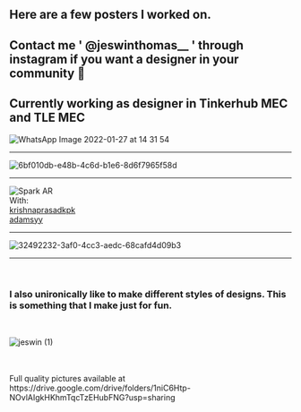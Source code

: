 ## Here are a few posters I worked on.
## Contact me  ' @jeswinthomas__ '  through instagram if you want a designer in your community 🙂
## Currently working as designer in Tinkerhub MEC and TLE MEC 

![WhatsApp Image 2022-01-27 at 14 31 54](https://user-images.githubusercontent.com/94758080/151337559-7e050daf-f0a4-4259-9b8a-2dd6169724c0.jpg)

<hr>

![6bf010db-e48b-4c6d-b1e6-8d6f7965f58d](https://user-images.githubusercontent.com/94758080/151698616-ba787088-cbaa-4a2d-a233-a2201f9802e7.jpg)

<hr>

![Spark AR](https://user-images.githubusercontent.com/94758080/151338520-f5149229-37fd-49d3-87b6-0d1ef267d892.jpg)
<br>
With:
<br>
[krishnaprasadkpk](https://github.com/krishnaprasadkpk)
<br>
[adamsyy](https://github.com/adamsyy)

<hr>

![32492232-3af0-4cc3-aedc-68cafd4d09b3](https://user-images.githubusercontent.com/94758080/151338259-b78f0d18-c470-45e6-a3ee-ae66e8430551.jpg)

<hr>

<!-- ![1bf2aa0f-1d60-4404-9401-d2b262176a3c (4)](https://user-images.githubusercontent.com/94758080/151340602-e731313b-ef45-4f8b-adfa-1c52893627c0.jpg)

<hr>
 -->
<br>

### I also unironically like to make different styles of designs. This is something that I make just for fun.
<br>

![jeswin (1)](https://user-images.githubusercontent.com/94758080/151341160-cfffd738-c662-4e0f-b082-df3a38e0d995.jpg)

<br>
<br>
Full quality pictures available at https://drive.google.com/drive/folders/1niC6Htp-NOvlAIgkHKhmTqcTzEHubFNG?usp=sharing
